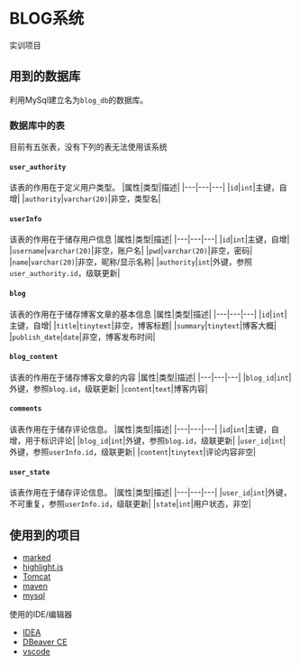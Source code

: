 # BLOG系统
实训项目

## 用到的数据库
利用MySql建立名为`blog_db`的数据库。

### 数据库中的表
目前有五张表，没有下列的表无法使用该系统

#### `user_authority`
该表的作用在于定义用户类型。
|属性|类型|描述|
|---|---|---|
|`id`|`int`|主键，自增|
|`authority`|`varchar(20)`|非空，类型名|

#### `userInfo`
该表的作用在于储存用户信息
|属性|类型|描述|
|---|---|---|
|`id`|`int`|主键，自增|
|`username`|`varchar(20)`|非空，账户名|
|`pwd`|`varchar(20)`|非空，密码|
|`name`|`varchar(20)`|非空，昵称/显示名称|
|`authority`|`int`|外键，参照`user_authority.id`，级联更新|

#### `blog`
该表的作用在于储存博客文章的基本信息
|属性|类型|描述|
|---|---|---|
|`id`|`int`|主键，自增|
|`title`|`tinytext`|非空，博客标题|
|`summary`|`tinytext`|博客大概|
|`publish_date`|`date`|非空，博客发布时间|

#### `blog_content`
该表的作用在于储存博客文章的内容
|属性|类型|描述|
|---|---|---|
|`blog_id`|`int`|外键，参照`blog.id`，级联更新|
|`content`|`text`|博客内容|

#### `comments`
该表作用在于储存评论信息。
|属性|类型|描述|
|---|---|---|
|`id`|`int`|主键，自增，用于标识评论|
|`blog_id`|`int`|外键，参照`blog.id`，级联更新|
|`user_id`|`int`|外键，参照`userInfo.id`，级联更新|
|`content`|`tinytext`|评论内容非空|

#### `user_state`
该表作用在于储存评论信息。
|属性|类型|描述|
|---|---|---|
|`user_id`|`int`|外键，不可重复，参照`userInfo.id`，级联更新|
|`state`|`int`|用户状态，非空|

## 使用到的项目
- [marked](https://github.com/markedjs/marked)
- [highlight.js](https://highlightjs.org/)
- [Tomcat](https://tomcat.apache.org/)
- [maven](http://maven.apache.org/)
- [mysql](https://www.jetbrains.com/idea/)

使用的IDE/编辑器
- [IDEA](https://www.jetbrains.com/idea/)
- [DBeaver CE](https://dbeaver.io/)
- [vscode](https://code.visualstudio.com/)